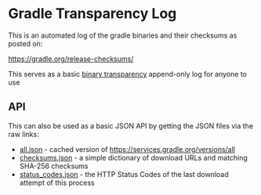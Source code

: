 
# Gradle Transparency Log

This is an automated log of the gradle binaries and their checksums as
posted on:

https://gradle.org/release-checksums/

This serves as a basic [binary transparency](https://wiki.mozilla.org/Security/Binary_Transparency) append-only log for anyone to use

## API

This can also be used as a basic JSON API by getting the JSON files via the raw links:

* [all.json](https://gitlab.com/fdroid/gradle-transparency-log/-/raw/master/all.json) - cached version of https://services.gradle.org/versions/all
* [checksums.json](https://gitlab.com/fdroid/gradle-transparency-log/-/raw/master/checksums.json) - a simple dictionary of download URLs and matching SHA-256 checksums
* [status_codes.json](https://gitlab.com/fdroid/gradle-transparency-log/-/raw/master/status_codes.json) - the HTTP Status Codes of the last download attempt of this process
